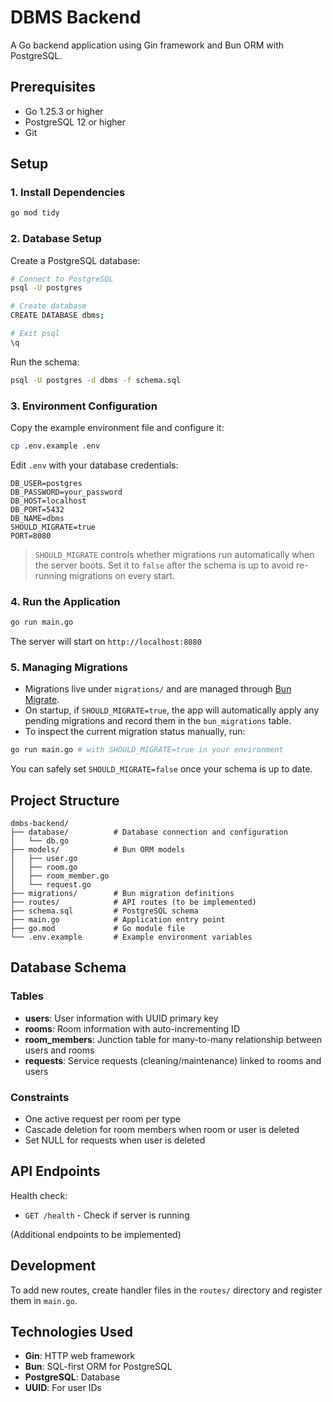 # DBMS Backend

A Go backend application using Gin framework and Bun ORM with PostgreSQL.

## Prerequisites

- Go 1.25.3 or higher
- PostgreSQL 12 or higher
- Git

## Setup

### 1. Install Dependencies

```bash
go mod tidy
```

### 2. Database Setup

Create a PostgreSQL database:

```bash
# Connect to PostgreSQL
psql -U postgres

# Create database
CREATE DATABASE dbms;

# Exit psql
\q
```

Run the schema:

```bash
psql -U postgres -d dbms -f schema.sql
```

### 3. Environment Configuration

Copy the example environment file and configure it:

```bash
cp .env.example .env
```

Edit `.env` with your database credentials:

```
DB_USER=postgres
DB_PASSWORD=your_password
DB_HOST=localhost
DB_PORT=5432
DB_NAME=dbms
SHOULD_MIGRATE=true
PORT=8080
```

> `SHOULD_MIGRATE` controls whether migrations run automatically when the server boots. Set it to `false` after the schema is up to avoid re-running migrations on every start.

### 4. Run the Application

```bash
go run main.go
```

The server will start on `http://localhost:8080`

### 5. Managing Migrations

- Migrations live under `migrations/` and are managed through [Bun Migrate](https://bun.uptrace.dev/guide/migrations.html).
- On startup, if `SHOULD_MIGRATE=true`, the app will automatically apply any pending migrations and record them in the `bun_migrations` table.
- To inspect the current migration status manually, run:

```bash
go run main.go # with SHOULD_MIGRATE=true in your environment
```

You can safely set `SHOULD_MIGRATE=false` once your schema is up to date.

## Project Structure

```
dmbs-backend/
├── database/          # Database connection and configuration
│   └── db.go
├── models/            # Bun ORM models
│   ├── user.go
│   ├── room.go
│   ├── room_member.go
│   └── request.go
├── migrations/        # Bun migration definitions
├── routes/            # API routes (to be implemented)
├── schema.sql         # PostgreSQL schema
├── main.go            # Application entry point
├── go.mod             # Go module file
└── .env.example       # Example environment variables
```

## Database Schema

### Tables

- **users**: User information with UUID primary key
- **rooms**: Room information with auto-incrementing ID
- **room_members**: Junction table for many-to-many relationship between users and rooms
- **requests**: Service requests (cleaning/maintenance) linked to rooms and users

### Constraints

- One active request per room per type
- Cascade deletion for room members when room or user is deleted
- Set NULL for requests when user is deleted

## API Endpoints

Health check:
- `GET /health` - Check if server is running

(Additional endpoints to be implemented)

## Development

To add new routes, create handler files in the `routes/` directory and register them in `main.go`.

## Technologies Used

- **Gin**: HTTP web framework
- **Bun**: SQL-first ORM for PostgreSQL
- **PostgreSQL**: Database
- **UUID**: For user IDs
